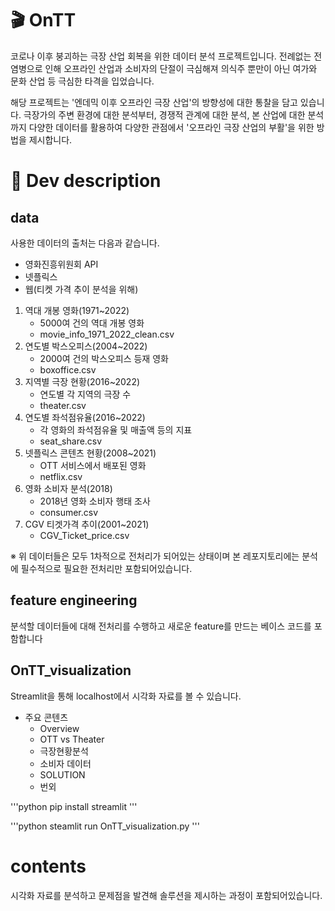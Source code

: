 # 🎬 OnTT
코로나 이후 붕괴하는 극장 산업 회복을 위한 데이터 분석 프로젝트입니다.
전례없는 전염병으로 인해 오프라인 산업과 소비자의 단절이 극심해져 
의식주 뿐만이 아닌 여가와 문화 산업 등 극심한 타격을 입었습니다.

해당 프로젝트는 '엔데믹 이후 오프라인 극장 산업'의 방향성에 대한 통찰을 담고 있습니다.
극장가의 주변 환경에 대한 분석부터, 경쟁적 관계에 대한 분석, 본 산업에 대한 분석까지
다양한 데이터를 활용하여 다양한 관점에서 '오프라인 극장 산업의 부활'을 위한 방법을 제시합니다.

# 📑 Dev description

## data
사용한 데이터의 출처는 다음과 같습니다.
- 영화진흥위원회 API
- 넷플릭스
- 웹(티켓 가격 추이 분석을 위해)

1. 역대 개봉 영화(1971~2022) 
   - 5000여 건의 역대 개봉 영화
   - movie_info_1971_2022_clean.csv
2. 연도별 박스오피스(2004~2022)
   - 2000여 건의 박스오피스 등재 영화
   - boxoffice.csv
3. 지역별 극장 현황(2016~2022)
   - 연도별 각 지역의 극장 수
   - theater.csv
4. 연도별 좌석점유율(2016~2022)
   - 각 영화의 좌석점유율 및 매출액 등의 지표
   - seat_share.csv
5. 넷플릭스 콘텐츠 현황(2008~2021)
   - OTT 서비스에서 배포된 영화
   - netflix.csv
6. 영화 소비자 분석(2018)
   - 2018년 영화 소비자 행태 조사
   - consumer.csv
7. CGV 티겟가격 추이(2001~2021)
   - CGV_Ticket_price.csv
  
※ 위 데이터들은 모두 1차적으로 전처리가 되어있는 상태이며
본 레포지토리에는 분석에 필수적으로 필요한 전처리만 포함되어있습니다.

## feature engineering
분석할 데이터들에 대해 전처리를 수행하고 새로운 feature를 만드는 베이스 코드를 포함합니다

## OnTT_visualization
Streamlit을 통해 localhost에서 시각화 자료를 볼 수 있습니다.
- 주요 콘텐츠
  - Overview
  - OTT vs Theater
  - 극장현황분석
  - 소비자 데이터
  - SOLUTION
  - 번외

'''python
pip install streamlit
'''

'''python
steamlit run OnTT_visualization.py
'''

# contents
시각화 자료를 분석하고 문제점을 발견해 솔루션을 제시하는 과정이 포함되어있습니다.
